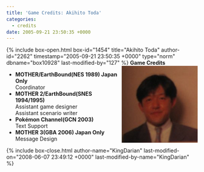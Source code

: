 ```yaml
---
title: 'Game Credits: Akihito Toda'
categories:
  - credits
date: 2005-09-21 23:50:35 +0000
---
```

{% include box-open.html box-id="1454" title="Akihito Toda" author-id="2262" timestamp="2005-09-21 23:50:35 +0000" type="norm" dbname="box10928" last-modified-by="127" %}
<img src="akihitotoda.JPG" align="right" />
<b>Game Credits</b>
<UL>
    <LI><b>MOTHER/EarthBound(NES 1989) Japan Only</b><BR />
    Coordinator</LI>
    <LI><b>MOTHER 2/EarthBound(SNES 1994/1995)</b><BR />
    Assistant game designer<BR />
    Assistant scenario writer</LI>
    <LI><b>Pokémon Channel(GCN 2003)</b><BR />
    Text Support</LI>
    <LI><b>MOTHER 3(GBA 2006) Japan Only</b><BR />
    Message Design</LI>
</UL>
{% include box-close.html author-name="KingDarian" last-modified-on="2008-06-07 23:49:12 +0000" last-modified-by-name="KingDarian" %}
